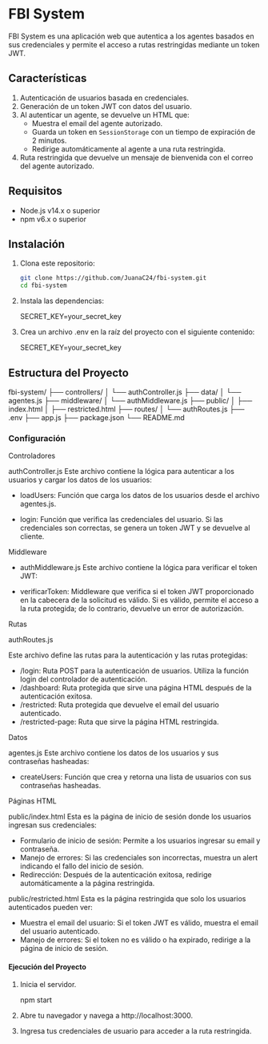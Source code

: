 # FBI System

FBI System es una aplicación web que autentica a los agentes basados en sus credenciales y permite el acceso a rutas restringidas mediante un token JWT.

## Características

1. Autenticación de usuarios basada en credenciales.
2. Generación de un token JWT con datos del usuario.
3. Al autenticar un agente, se devuelve un HTML que:
   - Muestra el email del agente autorizado.
   - Guarda un token en `SessionStorage` con un tiempo de expiración de 2 minutos.
   - Redirige automáticamente al agente a una ruta restringida.
4. Ruta restringida que devuelve un mensaje de bienvenida con el correo del agente autorizado.

## Requisitos

- Node.js v14.x o superior
- npm v6.x o superior

## Instalación

1. Clona este repositorio:

   ```sh
   git clone https://github.com/JuanaC24/fbi-system.git
   cd fbi-system

2. Instala las dependencias:

    SECRET_KEY=your_secret_key

3. Crea un archivo .env en la raíz del proyecto con el siguiente contenido:

    SECRET_KEY=your_secret_key

## Estructura del Proyecto

fbi-system/
├── controllers/
│   └── authController.js
├── data/
│   └── agentes.js
├── middleware/
│   └── authMiddleware.js
├── public/
│   ├── index.html
│   ├── restricted.html
├── routes/
│   └── authRoutes.js
├── .env
├── app.js
├── package.json
└── README.md

### Configuración

Controladores

authController.js
Este archivo contiene la lógica para autenticar a los usuarios y cargar los datos de los usuarios:

* loadUsers: Función que carga los datos de los usuarios desde el archivo agentes.js.

* login: Función que verifica las credenciales del usuario. Si las credenciales son correctas, se genera un token JWT y se devuelve al cliente.


Middleware

* authMiddleware.js
Este archivo contiene la lógica para verificar el token JWT:

* verificarToken: Middleware que verifica si el token JWT proporcionado en la cabecera de la solicitud es válido. Si es válido, permite el acceso a la ruta protegida; de lo contrario, devuelve un error de autorización.

Rutas

authRoutes.js

Este archivo define las rutas para la autenticación y las rutas protegidas:

* /login: Ruta POST para la autenticación de usuarios. Utiliza la función login del controlador de autenticación.
* /dashboard: Ruta protegida que sirve una página HTML después de la autenticación exitosa.
* /restricted: Ruta protegida que devuelve el email del usuario autenticado.
* /restricted-page: Ruta que sirve la página HTML restringida.

Datos

agentes.js
Este archivo contiene los datos de los usuarios y sus contraseñas hasheadas:

* createUsers: Función que crea y retorna una lista de usuarios con sus contraseñas hasheadas.

Páginas HTML

public/index.html
Esta es la página de inicio de sesión donde los usuarios ingresan sus credenciales:

* Formulario de inicio de sesión: Permite a los usuarios ingresar su email y contraseña.
* Manejo de errores: Si las credenciales son incorrectas, muestra un alert indicando el fallo del inicio de sesión.
* Redirección: Después de la autenticación exitosa, redirige automáticamente a la página restringida.

public/restricted.html
Esta es la página restringida que solo los usuarios autenticados pueden ver:

* Muestra el email del usuario: Si el token JWT es válido, muestra el email del usuario autenticado.
* Manejo de errores: Si el token no es válido o ha expirado, redirige a la página de inicio de sesión.

#### Ejecución del Proyecto

1. Inicia el servidor.

    npm start

2. Abre tu navegador y navega a http://localhost:3000.

3. Ingresa tus credenciales de usuario para acceder a la ruta restringida.


